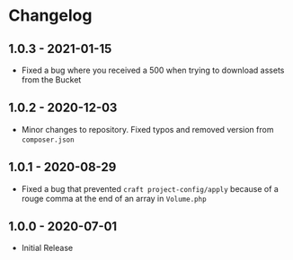 # Changelog

## 1.0.3 - 2021-01-15
- Fixed a bug where you received a 500 when trying to download assets from the Bucket

## 1.0.2 - 2020-12-03
- Minor changes to repository. Fixed typos and removed version from `composer.json`

## 1.0.1 - 2020-08-29
- Fixed a bug that prevented `craft project-config/apply` because of a rouge comma at the end of an array in `Volume.php`

## 1.0.0 - 2020-07-01
- Initial Release
